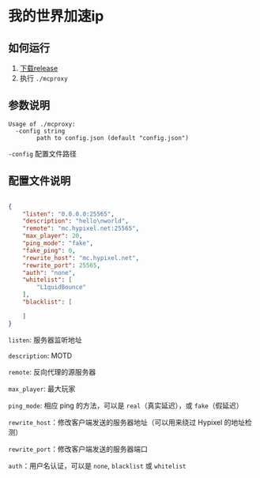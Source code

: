 # 我的世界加速ip

## 如何运行
1. [下载release](https://github.com/sduoduo233/go-mcproxy/releases/latest)
2. 执行 `./mcproxy`

## 参数说明
```
Usage of ./mcproxy:
  -config string
        path to config.json (default "config.json")
```

`-config` 配置文件路径

## 配置文件说明
 
```json

{
    "listen": "0.0.0.0:25565",
    "description": "hello\nworld",
    "remote": "mc.hypixel.net:25565",
    "max_player": 20,
    "ping_mode": "fake",
    "fake_ping": 0,
    "rewrite_host": "mc.hypixel.net",
    "rewrite_port": 25565,
    "auth": "none",
    "whitelist": [
        "L1quidBounce"
    ],
    "blacklist": [

    ]
}

```

`listen`: 服务器监听地址

`description`: MOTD

`remote`: 反向代理的源服务器

`max_player`: 最大玩家

`ping_mode`: 相应 ping 的方法，可以是 `real`（真实延迟），或 `fake`（假延迟）

`rewrite_host`：修改客户端发送的服务器地址（可以用来绕过 Hypixel 的地址检测）

`rewrite_port`：修改客户端发送的服务器端口

`auth`：用户名认证，可以是 `none`, `blacklist` 或 `whitelist`